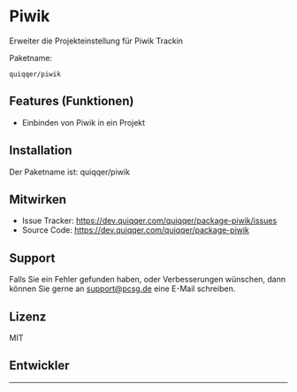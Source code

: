 
Piwik
========

Erweiter die Projekteinstellung für Piwik Trackin

Paketname:

    quiqqer/piwik


Features (Funktionen)
--------

- Einbinden von Piwik in ein Projekt

Installation
------------

Der Paketname ist: quiqqer/piwik


Mitwirken
----------

- Issue Tracker: https://dev.quiqqer.com/quiqqer/package-piwik/issues
- Source Code: https://dev.quiqqer.com/quiqqer/package-piwik


Support
-------

Falls Sie ein Fehler gefunden haben, oder Verbesserungen wünschen,
dann können Sie gerne an support@pcsg.de eine E-Mail schreiben.


Lizenz
-------

MIT

Entwickler
--------

---
